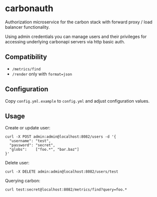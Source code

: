 # carbonauth

Authorization microservice for the carbon stack with forward proxy / load balancer functionality.

Using admin credentials you can manage users and their privileges for accessing underlying carbonapi servers via http basic auth.

## Compatibility

* `/metrics/find`
* `/render` only with `format=json`

## Configuration

Copy `config.yml.example` to `config.yml` and adjust configuration values.

## Usage

Create or update user:
```
curl -X POST admin:admin@localhost:8082/users -d '{
  "username": "test",
  "password": "secret",
  "globs":    ["foo.*", "bar.baz"]
}'
```

Delete user:
```
curl -X DELETE admin:admin@localhost:8082/users/test
```

Querying carbon:
```
curl test:secret@localhost:8082/metrics/find?query=foo.*
```
